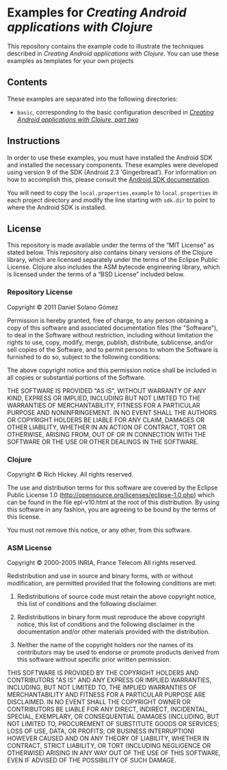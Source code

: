 Examples for *Creating Android applications with Clojure*
=========================================================

This repository contains the example code to illustrate the techniques
described in *Creating Android applications with Clojure*.  You can use these
examples as templates for your own projects

Contents
--------

These examples are separated into the following directories:

* `basic`, corresponding to the basic configuration described in
  *[Creating Android applications with Clojure, part two][p2]*


[p2]: http://www.deepbluelambda.org/programming/clojure/creating-android-applications-with-clojure-p2


Instructions
------------

In order to use these examples, you must have installed the Android SDK and
installed the necessary components.  These examples were developed using
version 9 of the SDK (Android 2.3 ‘Gingerbread’).  For information on how
to accomplish this, please consult the [Android SDK documentation][sdk].

[sdk]: http://developer.android.com/sdk/index.html

You will need to copy the `local.properties.example` to `local.properties` in
each project directory and modify the line starting with `sdk.dir` to point to
where the Android SDK is installed.


License
-------

This repository is made available under the terms of the “MIT License” as
stated below.  This repository also contains binary versions of the Clojure
library, which are licensed separately under the terms of the Eclipse Public
License.  Clojure also includes the ASM bytecode engineering library, which is
licensed under the terms of a “BSD License” included below.

### Repository License

Copyright © 2011 Daniel Solano Gómez

Permission is hereby granted, free of charge, to any person obtaining a copy of
this software and associated documentation files (the "Software"), to deal in
the Software without restriction, including without limitation the rights to
use, copy, modify, merge, publish, distribute, sublicense, and/or sell copies
of the Software, and to permit persons to whom the Software is furnished to do
so, subject to the following conditions:

The above copyright notice and this permission notice shall be included in all
copies or substantial portions of the Software.

THE SOFTWARE IS PROVIDED "AS IS", WITHOUT WARRANTY OF ANY KIND, EXPRESS OR
IMPLIED, INCLUDING BUT NOT LIMITED TO THE WARRANTIES OF MERCHANTABILITY,
FITNESS FOR A PARTICULAR PURPOSE AND NONINFRINGEMENT. IN NO EVENT SHALL THE
AUTHORS OR COPYRIGHT HOLDERS BE LIABLE FOR ANY CLAIM, DAMAGES OR OTHER
LIABILITY, WHETHER IN AN ACTION OF CONTRACT, TORT OR OTHERWISE, ARISING FROM,
OUT OF OR IN CONNECTION WITH THE SOFTWARE OR THE USE OR OTHER DEALINGS IN THE
SOFTWARE.


### Clojure

Copyright © Rich Hickey.
All rights reserved.

The use and distribution terms for this software are covered by the Eclipse
Public License 1.0 (http://opensource.org/licenses/eclipse-1.0.php) which can
be found in the file epl-v10.html at the root of this distribution.  By using
this software in any fashion, you are agreeing to be bound by the terms of this
license.

You must not remove this notice, or any other, from this software.


### ASM License

Copyright © 2000-2005 INRIA, France Telecom
All rights reserved.

Redistribution and use in source and binary forms, with or without
modification, are permitted provided that the following conditions are met:

1. Redistributions of source code must retain the above copyright notice, this
   list of conditions and the following disclaimer.

2. Redistributions in binary form must reproduce the above copyright notice,
   this list of conditions and the following disclaimer in the documentation
   and/or other materials provided with the distribution.

3. Neither the name of the copyright holders nor the names of its contributors
   may be used to endorse or promote products derived from this software
   without specific prior written permission.

THIS SOFTWARE IS PROVIDED BY THE COPYRIGHT HOLDERS AND CONTRIBUTORS "AS IS" AND
ANY EXPRESS OR IMPLIED WARRANTIES, INCLUDING, BUT NOT LIMITED TO, THE IMPLIED
WARRANTIES OF MERCHANTABILITY AND FITNESS FOR A PARTICULAR PURPOSE ARE
DISCLAIMED. IN NO EVENT SHALL THE COPYRIGHT OWNER OR CONTRIBUTORS BE LIABLE FOR
ANY DIRECT, INDIRECT, INCIDENTAL, SPECIAL, EXEMPLARY, OR CONSEQUENTIAL DAMAGES
(INCLUDING, BUT NOT LIMITED TO, PROCUREMENT OF SUBSTITUTE GOODS OR SERVICES;
LOSS OF USE, DATA, OR PROFITS; OR BUSINESS INTERRUPTION) HOWEVER CAUSED AND ON
ANY THEORY OF LIABILITY, WHETHER IN CONTRACT, STRICT LIABILITY, OR TORT
(INCLUDING NEGLIGENCE OR OTHERWISE) ARISING IN ANY WAY OUT OF THE USE OF THIS
SOFTWARE, EVEN IF ADVISED OF THE POSSIBILITY OF SUCH DAMAGE.
